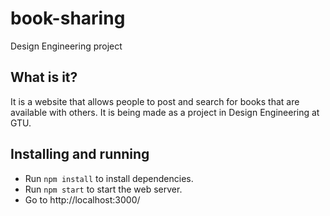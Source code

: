 # book-sharing
Design Engineering project 

## What is it?
It is a website that allows people to post and search for books that are available with others. It is being made as a project in Design Engineering at GTU.

## Installing and running
- Run `npm install` to install dependencies.
- Run `npm start` to start the web server.
- Go to http://localhost:3000/
